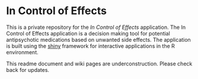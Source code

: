 # In Control of Effects 

This is a private repository for the *In Control of Effects* application. The In Control of Effects application is a decision making tool for potential antipsychotic medications based on unwanted side effects. The application is built using the [shiny](https://shiny.rstudio.com) framework for interactive applications in the R environment. 

This readme document and wiki pages are underconstruction. Please check back for updates.